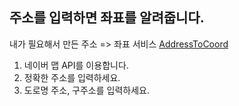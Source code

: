 ## 주소를 입력하면 좌표를 알려줍니다.
내가 필요해서 만든 주소 => 좌표 서비스
[AddressToCoord](address-to-coord.vercel.app)


1. 네이버 맵 API를 이용합니다.
2. 정확한 주소를 입력하세요.
3. 도로명 주소, 구주소를 입력하세요.

